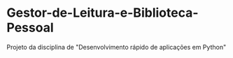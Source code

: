 # Gestor-de-Leitura-e-Biblioteca-Pessoal
Projeto da disciplina de "Desenvolvimento rápido de aplicações em Python"
